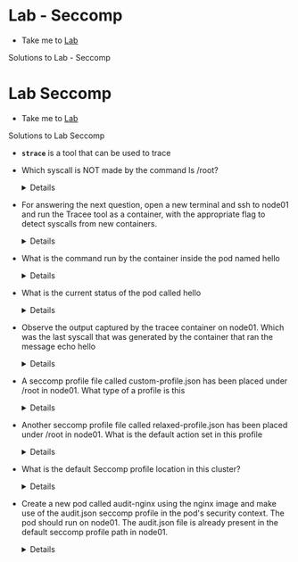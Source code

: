 # Lab - Seccomp

  - Take me to [Lab](https://kodekloud.com/topic/lab-seccomp/)

Solutions to Lab - Seccomp

# Lab Seccomp
  - Take me to [Lab](https://kodekloud.com/courses/1378608/lectures/31704451)

Solutions to Lab Seccomp
- **`strace`**  is a tool that can be used to trace

- Which syscall is NOT made by the command ls /root?
  <details>
  ```

  Run

  $ strace -c ls /root

  Then inspect the summary

  The ls command should not be using the connect syscall
  ```
  </details>
- For answering the next question, open a new terminal and ssh to node01 and run the Tracee tool as a container, with the appropriate flag to detect syscalls from new containers.
  <details>
  ```

  Run

  $ ssh node01

  $ docker run --name tracee --rm --privileged -v /lib/modules/:/lib/modules/:ro -v /usr/src:/usr/src:ro -v /tmp/tracee:/tmp/tracee -it aquasec/tracee:slim-0.5.0
  ```
  </details>
- What is the command run by the container inside the pod named hello
  <details>
  ```
  Open a new terminal

  Then run

  $ kubectl describe pod hello

  Then look at the command/args run inside the container you will find the value: echo hello
  ```
  </details>
- What is the current status of the pod called hello
  <details>
  ```

  The pod printed the message and exited. Hence, it should be in a completed state
  You can make sure by running

  $ kubectl get pods

  Then examine the status of the hello pod
  ```
  </details>
- Observe the output captured by the tracee container on node01.
Which was the last syscall that was generated by the container that ran the message echo hello
  <details>
  ```
  sched_process_exit
  ```
  </details>
- A seccomp profile file called custom-profile.json has been placed under /root in node01.
What type of a profile is this
  <details>
  ```
  whitelist type profile to ensure that exactly and only the specified syscalls could ever be used.
  ```
  </details>
- Another seccomp profile file called relaxed-profile.json has been placed under /root in node01.
What is the default action set in this profile
  <details>
  ```
  Check the value of the defaultAction set inside the file
  SCMP_ACT_ALLOW
  ```
  </details>
- What is the default Seccomp profile location in this cluster?
  <details>
  ```
  C/var/lib/kubelet/seccomp
  ```
  </details>
- Create a new pod called audit-nginx using the nginx image and make use of the audit.json seccomp profile in the pod's security context. The pod should run on node01.
The audit.json file is already present in the default seccomp profile path in node01.
  <details>
  ```
  Answer: /var/answers/audit-nginx.yaml
  ```
  </details>
